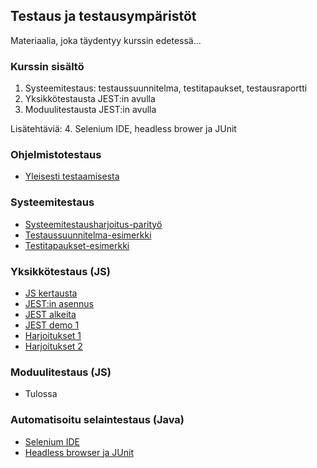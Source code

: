 ## Testaus ja testausympäristöt

Materiaalia, joka täydentyy kurssin edetessä...

### Kurssin sisältö

1. Systeemitestaus: testaussuunnitelma, testitapaukset, testausraportti
2. Yksikkötestausta JEST:in avulla
3. Moduulitestausta JEST:in avulla

Lisätehtäviä:
4. Selenium IDE, headless brower ja JUnit

### Ohjelmistotestaus

- [Yleisesti testaamisesta](https://omaareena-my.sharepoint.com/:b:/g/personal/tiina_partanen_edu_tampere_fi/Eb9bvYGiIK5KrFuQjAacLfgB1hVKoGgMj3_i5q0r8ILNvg?e=our80G)

### Systeemitestaus

- [Systeemitestausharjoitus-parityö](https://omaareena-my.sharepoint.com/:b:/g/personal/tiina_partanen_edu_tampere_fi/EVcFsHwxFt1JsOYPfrlHh0MB5NhwviBWBF0yNiIHNJNrgw?e=xRviFA​)
- [Testaussuunnitelma-esimerkki](https://omaareena-my.sharepoint.com/:b:/g/personal/tiina_partanen_edu_tampere_fi/Ebhc3Pds6NFNkRajTTIz21IBlpDcv47UgIQRXIFGNCfo4g?e=Asdxca​)
- [Testitapaukset-esimerkki](https://omaareena-my.sharepoint.com/:b:/g/personal/tiina_partanen_edu_tampere_fi/EaZiI2KLSIlCqpHimQ1DjrcB1HTXfF5R1ZPDGmxuND9-eQ?e=BODpNU​)

### Yksikkötestaus (JS)

- [JS kertausta](../js/alkeita.html)
- [JEST:in asennus](./jest.html)
- [JEST alkeita](./jest-alkeet.html)
- [JEST demo 1](./demo1.html)
- [Harjoitukset 1](./harjoitus1_arch.html)
- [Harjoitukset 2](./harjoitus2.html)

### Moduulitestaus (JS)

- Tulossa

### Automatisoitu selaintestaus (Java)
- [Selenium IDE](./seleniumide.html)
- [Headless browser ja JUnit](./headlessbrowser.html)